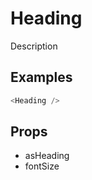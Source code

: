 # Heading

Description

## Examples

```javascript
<Heading />
```

## Props

- asHeading
- fontSize
